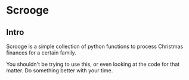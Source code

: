 # Scrooge
## Intro
Scrooge is a simple collection of python functions to process Christmas
finances for a certain family.

You shouldn't be trying to use this, or even looking at the code for that
matter. Do something better with your time.
